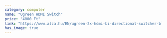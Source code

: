 ```yaml
---
category: computer
name: "Ugreen HDMI Switch"
price: "4000 Ft"
link: "https://www.alza.hu/EN/ugreen-2x-hdmi-bi-directional-switcher-black-d6126463.htm"
has_image: true
---
```

